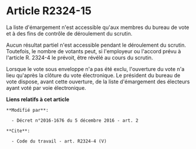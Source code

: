 # Article R2324-15

La liste d'émargement n'est accessible qu'aux membres du bureau de vote et à des fins de contrôle de déroulement du scrutin. 

Aucun résultat partiel n'est accessible pendant le déroulement du scrutin. Toutefois, le nombre de votants peut, si
l'employeur ou l'accord prévu à l'article R. 2324-4 le prévoit, être révélé au cours du scrutin. 

Lorsque le vote sous enveloppe n'a pas été exclu, l'ouverture du vote n'a lieu qu'après la clôture du vote électronique. Le
président du bureau de vote dispose, avant cette ouverture, de la liste d'émargement des électeurs ayant voté par voie
électronique.

**Liens relatifs à cet article**

	**Modifié par**:

	  - Décret n°2016-1676 du 5 décembre 2016 - art. 2

	**Cite**:

	  - Code du travail - art. R2324-4 (V)
